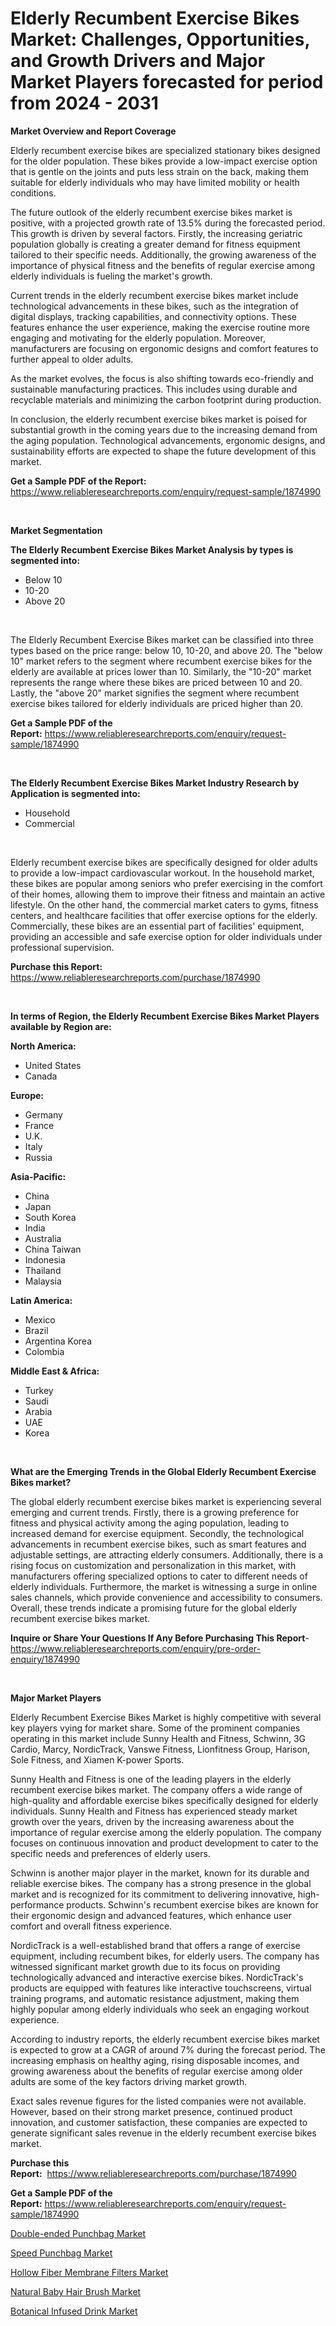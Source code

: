 <p><h1>Elderly Recumbent Exercise Bikes Market: Challenges, Opportunities, and Growth Drivers and Major Market Players forecasted for period from 2024 - 2031</h1></p><p><strong>Market Overview and Report Coverage</strong></p>
<p><p>Elderly recumbent exercise bikes are specialized stationary bikes designed for the older population. These bikes provide a low-impact exercise option that is gentle on the joints and puts less strain on the back, making them suitable for elderly individuals who may have limited mobility or health conditions.</p><p>The future outlook of the elderly recumbent exercise bikes market is positive, with a projected growth rate of 13.5% during the forecasted period. This growth is driven by several factors. Firstly, the increasing geriatric population globally is creating a greater demand for fitness equipment tailored to their specific needs. Additionally, the growing awareness of the importance of physical fitness and the benefits of regular exercise among elderly individuals is fueling the market's growth.</p><p>Current trends in the elderly recumbent exercise bikes market include technological advancements in these bikes, such as the integration of digital displays, tracking capabilities, and connectivity options. These features enhance the user experience, making the exercise routine more engaging and motivating for the elderly population. Moreover, manufacturers are focusing on ergonomic designs and comfort features to further appeal to older adults.</p><p>As the market evolves, the focus is also shifting towards eco-friendly and sustainable manufacturing practices. This includes using durable and recyclable materials and minimizing the carbon footprint during production.</p><p>In conclusion, the elderly recumbent exercise bikes market is poised for substantial growth in the coming years due to the increasing demand from the aging population. Technological advancements, ergonomic designs, and sustainability efforts are expected to shape the future development of this market.</p></p>
<p><strong>Get a Sample PDF of the Report:</strong> <a href="https://www.reliableresearchreports.com/enquiry/request-sample/1874990">https://www.reliableresearchreports.com/enquiry/request-sample/1874990</a></p>
<p>&nbsp;</p>
<p><strong>Market Segmentation</strong></p>
<p><strong>The Elderly Recumbent Exercise Bikes Market Analysis by types is segmented into:</strong></p>
<p><ul><li>Below 10</li><li>10-20</li><li>Above 20</li></ul></p>
<p>&nbsp;</p>
<p><p>The Elderly Recumbent Exercise Bikes market can be classified into three types based on the price range: below 10, 10-20, and above 20. The "below 10" market refers to the segment where recumbent exercise bikes for the elderly are available at prices lower than 10. Similarly, the "10-20" market represents the range where these bikes are priced between 10 and 20. Lastly, the "above 20" market signifies the segment where recumbent exercise bikes tailored for elderly individuals are priced higher than 20.</p></p>
<p><strong>Get a Sample PDF of the Report:</strong>&nbsp;<a href="https://www.reliableresearchreports.com/enquiry/request-sample/1874990">https://www.reliableresearchreports.com/enquiry/request-sample/1874990</a></p>
<p>&nbsp;</p>
<p><strong>The Elderly Recumbent Exercise Bikes Market Industry Research by Application is segmented into:</strong></p>
<p><ul><li>Household</li><li>Commercial</li></ul></p>
<p>&nbsp;</p>
<p><p>Elderly recumbent exercise bikes are specifically designed for older adults to provide a low-impact cardiovascular workout. In the household market, these bikes are popular among seniors who prefer exercising in the comfort of their homes, allowing them to improve their fitness and maintain an active lifestyle. On the other hand, the commercial market caters to gyms, fitness centers, and healthcare facilities that offer exercise options for the elderly. Commercially, these bikes are an essential part of facilities' equipment, providing an accessible and safe exercise option for older individuals under professional supervision.</p></p>
<p><strong>Purchase this Report:</strong>&nbsp; <a href="https://www.reliableresearchreports.com/purchase/1874990">https://www.reliableresearchreports.com/purchase/1874990</a></p>
<p>&nbsp;</p>
<p><strong>In terms of Region, the Elderly Recumbent Exercise Bikes Market Players available by Region are:</strong></p>
<p>
    <p> <strong> North America: </strong>
        <ul>
            <li>United States</li>
            <li>Canada</li>
        </ul>
        </p> 
    <p> <strong> Europe: </strong>
        <ul>
            <li>Germany</li>
            <li>France</li>
            <li>U.K.</li>
            <li>Italy</li>
            <li>Russia</li>
        </ul>
        </p> 
    <p> <strong> Asia-Pacific: </strong>
        <ul>
            <li>China</li>
            <li>Japan</li>
            <li>South Korea</li>
            <li>India</li>
            <li>Australia</li>
            <li>China Taiwan</li>
            <li>Indonesia</li>
            <li>Thailand</li>
            <li>Malaysia</li>
        </ul>
        </p> 
    <p> <strong> Latin America: </strong>
        <ul>
            <li>Mexico</li>
            <li>Brazil</li>
            <li>Argentina Korea</li>
            <li>Colombia</li>
        </ul>
        </p> 
    <p> <strong> Middle East & Africa: </strong>
        <ul>
            <li>Turkey</li>
            <li>Saudi</li>
            <li>Arabia</li>
            <li>UAE</li>
            <li>Korea</li>
        </ul>
    </p>
    </p>
<p>&nbsp;</p>
<p><strong>What are the Emerging Trends in the Global Elderly Recumbent Exercise Bikes market?</strong></p>
<p><p>The global elderly recumbent exercise bikes market is experiencing several emerging and current trends. Firstly, there is a growing preference for fitness and physical activity among the aging population, leading to increased demand for exercise equipment. Secondly, the technological advancements in recumbent exercise bikes, such as smart features and adjustable settings, are attracting elderly consumers. Additionally, there is a rising focus on customization and personalization in this market, with manufacturers offering specialized options to cater to different needs of elderly individuals. Furthermore, the market is witnessing a surge in online sales channels, which provide convenience and accessibility to consumers. Overall, these trends indicate a promising future for the global elderly recumbent exercise bikes market.</p></p>
<p><strong>Inquire or Share Your Questions If Any Before Purchasing This Report</strong>- <a href="https://www.reliableresearchreports.com/enquiry/pre-order-enquiry/1874990">https://www.reliableresearchreports.com/enquiry/pre-order-enquiry/1874990</a></p>
<p>&nbsp;</p>
<p><strong>Major Market Players</strong></p>
<p><p>Elderly Recumbent Exercise Bikes Market is highly competitive with several key players vying for market share. Some of the prominent companies operating in this market include Sunny Health and Fitness, Schwinn, 3G Cardio, Marcy, NordicTrack, Vanswe Fitness, Lionfitness Group, Harison, Sole Fitness, and Xiamen K-power Sports.</p><p>Sunny Health and Fitness is one of the leading players in the elderly recumbent exercise bikes market. The company offers a wide range of high-quality and affordable exercise bikes specifically designed for elderly individuals. Sunny Health and Fitness has experienced steady market growth over the years, driven by the increasing awareness about the importance of regular exercise among the elderly population. The company focuses on continuous innovation and product development to cater to the specific needs and preferences of elderly users. </p><p>Schwinn is another major player in the market, known for its durable and reliable exercise bikes. The company has a strong presence in the global market and is recognized for its commitment to delivering innovative, high-performance products. Schwinn's recumbent exercise bikes are known for their ergonomic design and advanced features, which enhance user comfort and overall fitness experience. </p><p>NordicTrack is a well-established brand that offers a range of exercise equipment, including recumbent bikes, for elderly users. The company has witnessed significant market growth due to its focus on providing technologically advanced and interactive exercise bikes. NordicTrack's products are equipped with features like interactive touchscreens, virtual training programs, and automatic resistance adjustment, making them highly popular among elderly individuals who seek an engaging workout experience.</p><p>According to industry reports, the elderly recumbent exercise bikes market is expected to grow at a CAGR of around 7% during the forecast period. The increasing emphasis on healthy aging, rising disposable incomes, and growing awareness about the benefits of regular exercise among older adults are some of the key factors driving market growth.</p><p>Exact sales revenue figures for the listed companies were not available. However, based on their strong market presence, continued product innovation, and customer satisfaction, these companies are expected to generate significant sales revenue in the elderly recumbent exercise bikes market.</p></p>
<p><strong>Purchase this Report:</strong>&nbsp;&nbsp;<a href="https://www.reliableresearchreports.com/purchase/1874990">https://www.reliableresearchreports.com/purchase/1874990</a></p>
<p></p>
<p><strong>Get a Sample PDF of the Report:</strong>&nbsp;<a href="https://www.reliableresearchreports.com/enquiry/request-sample/1874990">https://www.reliableresearchreports.com/enquiry/request-sample/1874990</a></p>
<p><p><a href="https://github.com/markusgodoy/Market-Research-Report-List-1/blob/main/double-ended-punchbag-market.md">Double-ended Punchbag Market</a></p><p><a href="https://github.com/julyju69/Market-Research-Report-List-1/blob/main/speed-punchbag-market.md">Speed Punchbag Market</a></p><p><a href="https://github.com/nathandecarvalho/Market-Research-Report-List-1/blob/main/hollow-fiber-membrane-filters-market.md">Hollow Fiber Membrane Filters Market</a></p><p><a href="https://github.com/mauripalmi/Market-Research-Report-List-1/blob/main/natural-baby-hair-brush-market.md">Natural Baby Hair Brush Market</a></p><p><a href="https://github.com/globismark/Market-Research-Report-List-1/blob/main/botanical-infused-drink-market.md">Botanical Infused Drink Market</a></p></p>